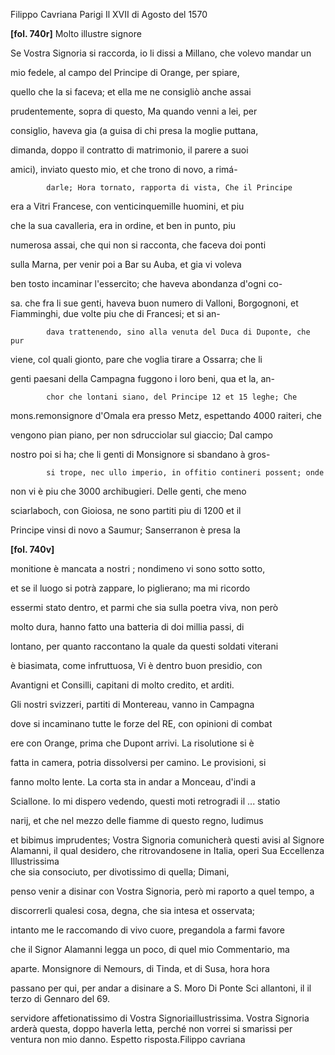 Filippo Cavriana
Parigi
Il XVII di Agosto del 1570


**[fol. 740r]**
Molto illustre signore

  
Se Vostra Signoria si raccorda, io li dissi a Millano, che volevo mandar un
	          
mio fedele, al campo del Principe di Orange, per spiare,
	          
quello che la si faceva; et ella me ne consigliò anche assai
	          
prudentemente, sopra di questo, Ma quando venni a lei, per
	          
consiglio, haveva gia (a guisa di chi presa la moglie puttana,
	          
dimanda, doppo il contratto di matrimonio, il parere a suoi
	          
amici), inviato questo mio, et che trono di novo, a rimá-  

	        darle; Hora tornato, rapporta di vista, Che il Principe  
era a Vitri Francese, con venticinquemille huomini, et piu
	          
che la sua cavalleria, era in ordine, et ben in punto, piu
	          
numerosa assai, che qui non si racconta, che faceva doi ponti
	          
sulla Marna, per venir poi a Bar su Auba, et gia vi voleva
	          
ben tosto incaminar l'essercito; che haveva abondanza d'ogni co-  
  
sa. che fra li sue genti, haveva buon numero di Valloni, Borgognoni, et Fiamminghi, due volte piu che di Francesi; et si an-  

	        dava trattenendo, sino alla venuta del Duca di Duponte, che pur
	          
viene, col quali gionto, pare che voglia tirare a Ossarra; che li
	          
genti paesani della Campagna fuggono i loro beni, qua et la, an-  

	        chor che lontani siano, del Principe 12 et 15 leghe; Che
	          
mons.remonsignore d'Omala era presso Metz, espettando 4000 raiteri, che
	          
vengono pian piano, per non sdrucciolar sul giaccio; Dal campo
	          
nostro poi si ha; che li genti di Monsignore si sbandano à gros-  

	        si trope, nec ullo imperio, in offitio contineri possent; onde
	          
non vi è piu che 3000 archibugieri. Delle genti, che meno
	          
sciarlaboch, con Gioiosa, ne sono partiti piu di 1200 et il
	          
Principe vinsi di novo a Saumur; Sanserranon è presa la

	        
**[fol. 740v]**
  
monitione è mancata a nostri ; nondimeno vi sono sotto sotto,
	          
et se il luogo si potrà zappare, lo piglierano; ma mi ricordo
	          
essermi stato dentro, et parmi che sia sulla poetra viva, non però
	          
molto dura, hanno fatto una batteria di doi millia passi, di
	          
lontano, per quanto raccontano la quale da questi soldati viterani
	          
è biasimata, come infruttuosa, Vi è dentro buon presidio, con
	          
Avantigni et Consilli, capitani di molto credito, et arditi.
	          
Gli nostri svizzeri, partiti di Montereau, vanno in Campagna
	          
dove si incaminano tutte le forze del RE, con opinioni di combat
	          
ere con Orange, prima che Dupont arrivi. La risolutione si è
	          
fatta in camera, potria dissolversi per camino. Le provisioni, si
	          
fanno molto lente. La corta sta in andar a Monceau, d'indi a
	          
Sciallone. Io mi dispero vedendo, questi moti retrogradi il ... statio
	          
narij, et che nel mezzo delle fiamme di questo regno, ludimus
	          
et bibimus imprudentes; Vostra Signoria comunicherà questi avisi al Signore  
Alamanni, il qual desidero, che ritrovandosene in Italia, operi Sua Eccellenza Illustrissima  
che sia consociuto, per divotissimo di quella; Dimani,
	          
penso venir a disinar con Vostra Signoria, però mi raporto a quel tempo, a
	          
discorrerli qualesi cosa, degna, che sia intesa et osservata;
	          
intanto me le raccomando di vivo cuore, pregandola a farmi favore
	          
che il Signor Alamanni legga un poco, di quel mio Commentario, ma
	          
aparte. Monsignore di Nemours, di Tinda, et di Susa, hora hora
	          
passano per qui, per andar a disinare a S. Moro Di Ponte Sci
	        allantoni, il il terzo di Gennaro del 69.
	    

servidore affetionatissimo di Vostra Signoriaillustrissima.
	          Vostra Signoria arderà questa, doppo haverla letta, perché non vorrei
	          si smarissi per ventura non mio danno. Espetto risposta.Filippo cavriana


